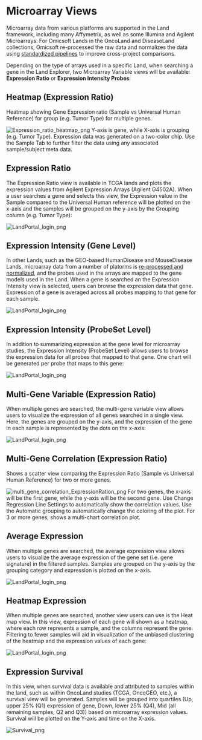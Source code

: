 # Microarray Views

Microarray data from various platforms are supported in the Land framework, including many Affymetrix, as well as some Illumina and Agilent Microarrays. For Omicsoft Lands in the OncoLand and DiseaseLand collections, Omicsoft re-processed the raw data and normalizes the data using [standardized pipelines](http://www.arrayserver.com/wiki/index.php?title=Land_normalization_of_expression_data) to improve cross-project comparisons.

Depending on the type of arrays used in a specific Land, when searching a gene in the Land Explorer, two Microarray Variable views will be available: **Expression Ratio** or **Expression Intensity Probes**:

## Heatmap (Expression Ratio)

Heatmap showing Gene Expression ratio (Sample vs Universal Human Reference) for group (e.g. Tumor Type) for multiple genes.

![Expression_ratio_heatmap_png](../../images/Expression_ratio_heatmap.png)
Y-axis is gene, while X-axis is grouping (e.g. Tumor Type).
Expression data was generated on a two-color chip. Use the Sample Tab to further filter the data using any associated sample/subject meta data.

## Expression Ratio

The Expression Ratio view is available in TCGA lands and plots the expression values from Agilent Expression Arrays (Agilent G4502A). When a user searches a gene and selects this view, the Expression value in the Sample compared to the Universal Human reference will be plotted on the x-axis and the samples will be grouped on the y-axis by the Grouping column (e.g. Tumor Type):

![LandPortal_login_png](../../images/ExpressionRatio.png)

## Expression Intensity (Gene Level)

In other Lands, such as the GEO-based HumanDisease and MouseDisease Lands, microarray data from a number of platorms is [re-processed and normalized](http://www.arrayserver.com/wiki/index.php?title=Omicsoft_Affymetrix_Microarray_Preprocessing), and the probes used in the arrays are mapped to the gene models used in the Land. When a gene is searched an the Expression Intensity view is selected, users can browse the expression data that gene. Expression of a gene is averaged across all probes mapping to that gene for each sample.

![LandPortal_login_png](../../images/landportal_view.png)

## Expression Intensity (ProbeSet Level)

In addition to summarizing expression at the gene level for microarray studies, the Expression Intensity (ProbeSet Level) allows users to browse the expression data for all probes that mapped to that gene. One chart will be generated per probe that maps to this gene:

![LandPortal_login_png](../../images/expression_probeset.png)

## Multi-Gene Variable (Expression Ratio)

When multiple genes are searched, the multi-gene variable view allows users to visualize the expression of all genes searched in a single view. Here, the genes are grouped on the y-axis, and the expression of the gene in each sample is represented by the dots on the x-axis:

![LandPortal_login_png](../../images/Multi_gene_variable_ExpressionRatio.png)

## Multi-Gene Correlation (Expression Ratio)

Shows a scatter view comparing the Expression Ratio (Sample vs Universal Human Reference) for two or more genes.

![multi_gene_correlation_ExpressionRation_png](../../images/multi_gene_correlation_ExpressionRation.png)
For two genes, the x-axis will be the first gene, while the y-axis will be the second gene.
Use Change Regression Line Settings to automatically show the correlation values. Use the Automatic grouping to automatically change the coloring of the plot.
For 3 or more genes, shows a multi-chart correlation plot.


## Average Expression

When multiple genes are searched, the average expression view allows users to visualize the average expression of the gene set (i.e. gene signature) in the filtered samples. Samples are grouped on the y-axis by the grouping category and expression is plotted on the x-axis.

![LandPortal_login_png](../../images/average_probes.png)

## Heatmap Expression

When multiple genes are searched, another view users can use is the Heat map view. In this view, expression of each gene will shown as a heatmap, where each row represents a sample, and the columns represent the gene. Filtering to fewer samples will aid in visualization of the unbiased clustering of the heatmap and the expression values of each gene:

![LandPortal_login_png](../../images/heatmap_expression.png)

## Expression Survival

In this view, when survival data is available and attributed to samples within the land, such as within OncoLand studies (TCGA, OncoGEO, etc.), a survival view will be generated. Samples will be grouped into quartiles (Up, upper 25% (Q1) expression of gene, Down, lower 25% (Q4), Mid (all remaining samples, Q2 and Q3)) based on microarray expression values. Survival will be plotted on the Y-axis and time on the X-axis.

![Survival_png](../../images/expression_survival.png)
